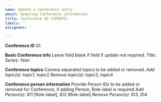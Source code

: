 ```yaml
---
name: Update a Conference entry
about: Updating Conference information
title: Conference ID (UPDATE)
labels: ''
assignees: ''

---
```


**Conference ID**
*ID*:

**Basic Conference info**
Leave field blank if field if update not required.
*Title*:
*Series*:
*Year*:

**Conference topics**
Comma separated topics to be added or removed.
*Add topic(s)*: topic1, topic2
*Remove topic(s)*: topic3, topic4

**Conference person information**
Provide Person IDs to be added or removed for Conference, if adding Person, Role-label is required
*Add Person(s)*: ID1 [Role-label], ID2 [Role-label]
*Remove Person(s)*: ID3, ID4
